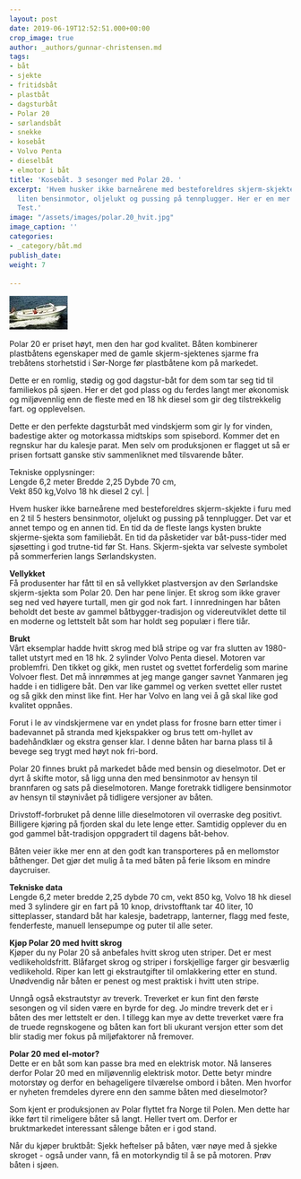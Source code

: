 ```yaml
---
layout: post
date: 2019-06-19T12:52:51.000+00:00
crop_image: true
author: _authors/gunnar-christensen.md
tags:
- båt
- sjekte
- fritidsbåt
- plastbåt
- dagsturbåt
- Polar 20
- sørlandsbåt
- snekke
- kosebåt
- Volvo Penta
- dieselbåt
- elmotor i båt
title: 'Kosebåt. 3 sesonger med Polar 20. '
excerpt: 'Hvem husker ikke barneårene med besteforeldres skjerm-skjekte i furu med
  liten bensinmotor, oljelukt og pussing på tennplugger. Her er en mer moderne versjon:
  Test.'
image: "/assets/images/polar.20_hvit.jpg"
image_caption: ''
categories:
- _category/båt.md
publish_date: 
weight: 7

---
```

![](/assets/images/polar.20-1.jpg)

Polar 20 er priset høyt, men den har god kvalitet. Båten kombinerer plastbåtens egenskaper med de gamle skjerm-sjektenes sjarme fra trebåtens storhetstid i Sør-Norge før plastbåtene kom på markedet.

Dette er en romlig, stødig og god dagstur-båt for dem som tar seg tid til familiekos på sjøen. Her er det god plass og du ferdes langt mer økonomisk og miljøvennlig enn de fleste med en 18 hk diesel som gir deg tilstrekkelig fart. og opplevelsen.

Dette er den perfekte dagsturbåt med vindskjerm som gir ly for vinden, badestige akter og motorkassa midtskips som spisebord. Kommer det en regnskur har du kalesje parat. Men selv om produksjonen er flagget ut så er prisen fortsatt ganske stiv sammenliknet med tilsvarende båter.

Tekniske opplysninger:  
Lengde 6,2 meter Bredde 2,25 Dybde 70 cm,  
Vekt 850 kg,Volvo 18 hk diesel 2 cyl. |

Hvem husker ikke barneårene med besteforeldres skjerm-skjekte i furu med en 2 til 5 hesters bensinmotor, oljelukt og pussing på tennplugger. Det var et annet tempo og en annen tid. En tid da de fleste langs kysten brukte skjerme-sjekta som familiebåt. En tid da påsketider var båt-puss-tider med sjøsetting i god trutne-tid før St. Hans. Skjerm-sjekta var selveste symbolet på sommerferien langs Sørlandskysten.

**Vellykket**  
Få produsenter har fått til en så vellykket plastversjon av den Sørlandske skjerm-sjekta som Polar 20. Den har pene linjer. Et skrog som ikke graver seg ned ved høyere turtall, men gir god nok fart. I innredningen har båten beholdt det beste av gammel båtbygger-tradisjon og videreutviklet dette til en moderne og lettstelt båt som har holdt seg populær i flere tiår.

**Brukt**  
Vårt eksemplar hadde hvitt skrog med blå stripe og var fra slutten av 1980-tallet utstyrt med en 18 hk. 2 sylinder Volvo Penta diesel. Motoren var problemfri. Den tikket og gikk, men rustet og svettet forferdelig som marine Volvoer flest. Det må innrømmes at jeg mange ganger savnet Yanmaren jeg hadde i en tidligere båt. Den var like gammel og verken svettet eller rustet og så gikk den minst like fint. Her har Volvo en lang vei å gå skal like god kvalitet oppnåes.

Forut i le av vindskjermene var en yndet plass for frosne barn etter timer i badevannet på stranda med kjekspakker og brus tett om-hyllet av badehåndklær og ekstra genser klar. I denne båten har barna plass til å bevege seg trygt med høyt nok fri-bord.

Polar 20 finnes brukt på markedet både med bensin og dieselmotor. Det er dyrt å skifte motor, så ligg unna den med bensinmotor av hensyn til brannfaren og sats på dieselmotoren. Mange foretrakk tidligere bensinmotor av hensyn til støynivået på tidligere versjoner av båten.

Drivstoff-forbruket på denne lille dieselmotoren vil overraske deg positivt. Billigere kjøring på fjorden skal du lete lenge etter. Samtidig opplever du en god gammel båt-tradisjon oppgradert til dagens båt-behov.

Båten veier ikke mer enn at den godt kan transporteres på en mellomstor båthenger. Det gjør det mulig å ta med båten på ferie liksom en mindre daycruiser.

**Tekniske data**  
Lengde 6,2 meter bredde 2,25 dybde 70 cm, vekt 850 kg, Volvo 18 hk diesel med 3 sylindere gir en fart på 10 knop, drivstofftank tar 40 liter, 10 sitteplasser, standard båt har kalesje, badetrapp, lanterner, flagg med feste, fenderfeste, manuell lensepumpe og puter til alle seter.

**Kjøp Polar 20 med hvitt skrog**  
Kjøper du ny Polar 20 så anbefales hvitt skrog uten striper. Det er mest vedlikeholdsfritt. Blåfarget skrog og striper i forskjellige farger gir besværlig vedlikehold. Riper kan lett gi ekstrautgifter til omlakkering etter en stund. Unødvendig når båten er penest og mest praktisk i hvitt uten stripe.

Unngå også ekstrautstyr av treverk. Treverket er kun fint den første sesongen og vil siden være en byrde for deg. Jo mindre treverk det er i båten des mer lettstelt er den. I tillegg kan mye av dette treverket være fra de truede regnskogene og båten kan fort bli ukurant versjon etter som det blir stadig mer fokus på miljøfaktorer nå fremover.

**Polar 20 med el-motor?**  
Dette er en båt som kan passe bra med en elektrisk motor. Nå lanseres derfor Polar 20 med en miljøvennlig elektrisk motor. Dette betyr mindre motorstøy og derfor en behageligere tilværelse ombord i båten. Men hvorfor er nyheten fremdeles dyrere enn den samme båten med dieselmotor?

Som kjent er produksjonen av Polar flyttet fra Norge til Polen. Men dette har ikke ført til rimeligere båter så langt. Heller tvert om. Derfor er bruktmarkedet interessant sålenge båten er i god stand.

Når du kjøper bruktbåt: Sjekk heftelser på båten, vær nøye med å sjekke skroget - også under vann, få en motorkyndig til å se på motoren. Prøv båten i sjøen.